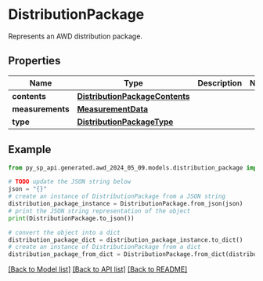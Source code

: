 # DistributionPackage

Represents an AWD distribution package.

## Properties

Name | Type | Description | Notes
------------ | ------------- | ------------- | -------------
**contents** | [**DistributionPackageContents**](DistributionPackageContents.md) |  | 
**measurements** | [**MeasurementData**](MeasurementData.md) |  | 
**type** | [**DistributionPackageType**](DistributionPackageType.md) |  | 

## Example

```python
from py_sp_api.generated.awd_2024_05_09.models.distribution_package import DistributionPackage

# TODO update the JSON string below
json = "{}"
# create an instance of DistributionPackage from a JSON string
distribution_package_instance = DistributionPackage.from_json(json)
# print the JSON string representation of the object
print(DistributionPackage.to_json())

# convert the object into a dict
distribution_package_dict = distribution_package_instance.to_dict()
# create an instance of DistributionPackage from a dict
distribution_package_from_dict = DistributionPackage.from_dict(distribution_package_dict)
```
[[Back to Model list]](../README.md#documentation-for-models) [[Back to API list]](../README.md#documentation-for-api-endpoints) [[Back to README]](../README.md)


